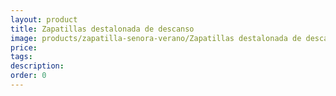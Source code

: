 ```yaml
---
layout: product
title: Zapatillas destalonada de descanso
image: products/zapatilla-senora-verano/Zapatillas destalonada de descanso. Disponibles en lisas y estampadas _24_Eu
price: 
tags: 
description: 
order: 0
---
```

